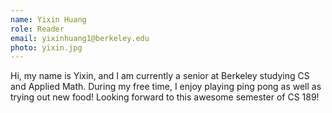 ```yaml
---
name: Yixin Huang
role: Reader
email: yixinhuang1@berkeley.edu
photo: yixin.jpg
---
```


Hi, my name is Yixin, and I am currently a senior at Berkeley studying CS and Applied Math. During my free time, I enjoy playing ping pong as well as trying out new food! Looking forward to this awesome semester of CS 189!